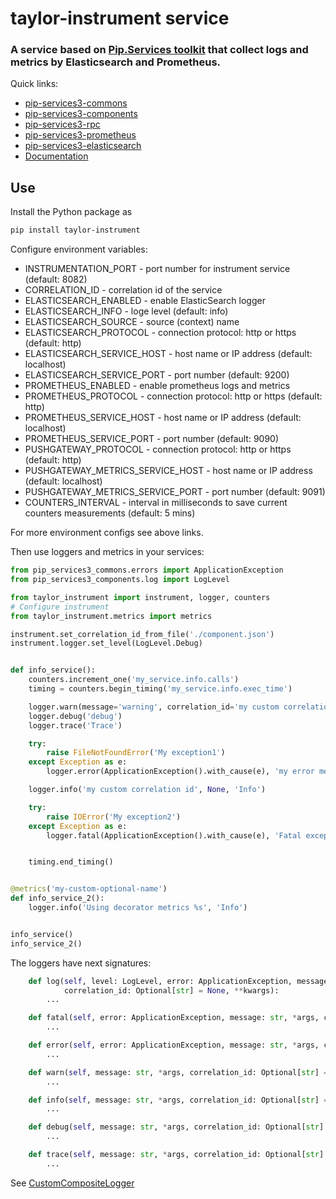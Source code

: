 # taylor-instrument service

### A service based on [Pip.Services toolkit](http://docs.pipservices.org/python/) that collect logs and metrics by Elasticsearch and Prometheus.

<a name="links"></a> Quick links:

* [pip-services3-commons](https://github.com/pip-services3-python/pip-services3-commons-python)
* [pip-services3-components](https://github.com/pip-services3-python/pip-services3-components-python)
* [pip-services3-rpc](https://github.com/pip-services3-python/pip-services3-rpc-python)
* [pip-services3-prometheus](https://github.com/pip-services3-python/pip-services3-prometheus-python)
* [pip-services3-elasticsearch](https://github.com/pip-services3-python/pip-services3-elasticsearch-python)
* [Documentation](http://docs.pipservices.org/python/)

## Use

Install the Python package as
```bash
pip install taylor-instrument
```

Configure environment variables:

* INSTRUMENTATION_PORT - port number for instrument service (default: 8082)
* CORRELATION_ID - correlation id of the service
* ELASTICSEARCH_ENABLED - enable ElasticSearch logger
* ELASTICSEARCH_INFO - loge level (default: info)
* ELASTICSEARCH_SOURCE - source (context) name
* ELASTICSEARCH_PROTOCOL - connection protocol: http or https (default: http)
* ELASTICSEARCH_SERVICE_HOST - host name or IP address (default: localhost)
* ELASTICSEARCH_SERVICE_PORT - port number (default: 9200)
* PROMETHEUS_ENABLED - enable prometheus logs and metrics
* PROMETHEUS_PROTOCOL - connection protocol: http or https (default: http)
* PROMETHEUS_SERVICE_HOST - host name or IP address (default: localhost)
* PROMETHEUS_SERVICE_PORT - port number (default: 9090)
* PUSHGATEWAY_PROTOCOL - connection protocol: http or https (default: http)
* PUSHGATEWAY_METRICS_SERVICE_HOST - host name or IP address (default: localhost)
* PUSHGATEWAY_METRICS_SERVICE_PORT - port number (default: 9091)
* COUNTERS_INTERVAL - interval in milliseconds to save current counters measurements (default: 5 mins)

For more environment configs see above links.

Then use loggers and metrics in your services:

```python
from pip_services3_commons.errors import ApplicationException
from pip_services3_components.log import LogLevel

from taylor_instrument import instrument, logger, counters
# Configure instrument
from taylor_instrument.metrics import metrics

instrument.set_correlation_id_from_file('./component.json')
instrument.logger.set_level(LogLevel.Debug)


def info_service():
    counters.increment_one('my_service.info.calls')
    timing = counters.begin_timing('my_service.info.exec_time')

    logger.warn(message='warning', correlation_id='my custom correlation id')
    logger.debug('debug')
    logger.trace('Trace')

    try:
        raise FileNotFoundError('My exception1')
    except Exception as e:
        logger.error(ApplicationException().with_cause(e), 'my error message')

    logger.info('my custom correlation id', None, 'Info')

    try:
        raise IOError('My exception2')
    except Exception as e:
        logger.fatal(ApplicationException().with_cause(e), 'Fatal exception')


    timing.end_timing()


@metrics('my-custom-optional-name')
def info_service_2():
    logger.info('Using decorator metrics %s', 'Info')


info_service()
info_service_2()

```

The loggers have next signatures:

```python
    def log(self, level: LogLevel, error: ApplicationException, message: str, *args,
            correlation_id: Optional[str] = None, **kwargs):
        ...

    def fatal(self, error: ApplicationException, message: str, *args, correlation_id: Optional[str] = None, **kwargs):
        ...

    def error(self, error: ApplicationException, message: str, *args, correlation_id: Optional[str] = None, **kwargs):
        ...

    def warn(self, message: str, *args, correlation_id: Optional[str] = None, **kwargs):
        ...

    def info(self, message: str, *args, correlation_id: Optional[str] = None, **kwargs):
        ...

    def debug(self, message: str, *args, correlation_id: Optional[str] = None, **kwargs):
        ...

    def trace(self, message: str, *args, correlation_id: Optional[str] = None, **kwargs):
        ...
```
See [CustomCompositeLogger](https://github.com/pip-services3-python/pip-services3-components-python/blob/master/pip_services3_components/log/CompositeLogger.py)
